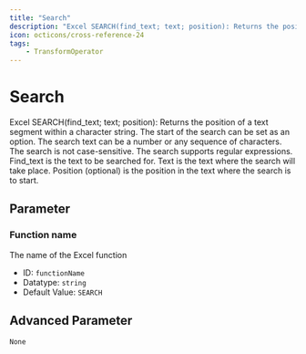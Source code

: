 ```yaml
---
title: "Search"
description: "Excel SEARCH(find_text; text; position): Returns the position of a text segment within a character string. The start of the search can be set as an option. The search text can be a number or any sequence of characters. The search is not case-sensitive. The search supports regular expressions. Find_text is the text to be searched for. Text is the text where the search will take place. Position (optional) is the position in the text where the search is to start."
icon: octicons/cross-reference-24
tags: 
    - TransformOperator
---
```

# Search
<!-- This file was generated - DO NOT CHANGE IT MANUALLY -->



Excel SEARCH(find_text; text; position): Returns the position of a text segment within a character string. The start of the search can be set as an option. The search text can be a number or any sequence of characters. The search is not case-sensitive. The search supports regular expressions. Find_text is the text to be searched for. Text is the text where the search will take place. Position (optional) is the position in the text where the search is to start.

## Parameter

### Function name

The name of the Excel function

- ID: `functionName`
- Datatype: `string`
- Default Value: `SEARCH`





## Advanced Parameter

`None`